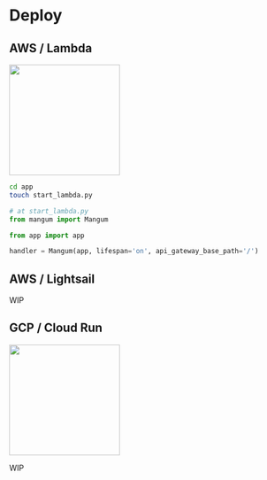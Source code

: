 # Deploy

## AWS / Lambda
<img src="https://d2908q01vomqb2.cloudfront.net/1b6453892473a467d07372d45eb05abc2031647a/2023/02/23/lambda_service.png" height="200">

```bash
cd app
touch start_lambda.py
```

```python
# at start_lambda.py
from mangum import Mangum

from app import app

handler = Mangum(app, lifespan='on', api_gateway_base_path='/')
```


## AWS / Lightsail
WIP


## GCP / Cloud Run

<img src="https://storage.googleapis.com/gweb-cloudblog-publish/images/Cloud_Run.max-2600x2600.jpg" height="200">

WIP
